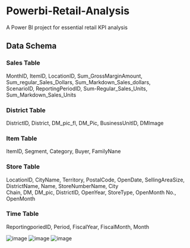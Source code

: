 # Powerbi-Retail-Analysis
A Power BI project for essential retail KPI analysis   
## Data Schema   
### Sales Table  
MonthID, ItemID, LocationID, Sum_GrossMarginAmount, Sum_regular_Sales_Dollars, Sum_Markdown_Sales_dollars,  
ScenarioID, ReportingPeriodID, Sum-Regular_Sales_Units, Sum_Markdown_Sales_Units  

### District Table  
DistrictID, District, DM_pic_fl, DM_Pic, BusinessUnitID, DMImage  

### Item Table  
ItemID, Segment, Category, Buyer, FamilyNane  

### Store Table  
LocationID, CityName, Territory, PostalCode, OpenDate, SellingAreaSize, DistrictName, Name, StoreNumberName, City  
Chain, DM, DM_pic, DistrictID, OpenYear, StoreType, OpenMonth No., OpenMonth  

### Time Table 
ReportingporiedID, Period, FiscalYear, FiscalMonth, Month  





![image](https://github.com/user-attachments/assets/2802d4da-5543-4f06-b0d8-6d25169bbbd0)
![image](https://github.com/user-attachments/assets/aedb8a9d-a38d-49e7-bad8-f99d46d34d8a)
![image](https://github.com/user-attachments/assets/c3bfbca0-672c-4c11-b347-36dc9e0c7afc)
